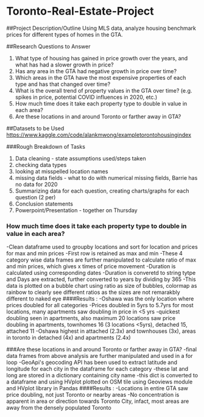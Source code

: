 # Toronto-Real-Estate-Project
##Project Description/Outline
Using MLS data, analyze housing benchmark prices for different types of homes in the GTA. 

##Research Questions to Answer
1.    What type of housing has gained in price growth over the years, and what has had a slower growth in price?  
2.    Has any area in the GTA had negative growth in price over time?
3.    Which areas in the GTA have the most expensive properties of each type and has that changed over time? 
4.    What is the overall trend of property values in the GTA over time? (e.g. spikes in price, potential COVID influences in 2020, etc.) 
5.    How much time does it take each property type to double in value in each area? 
6. Are these locations in and around Toronto or farther away in GTA?

##Datasets to be Used
https://www.kaggle.com/code/alankmwong/exampletorontohousingindex

###Rough Breakdown of Tasks
1.    Data cleaning - state assumptions used/steps taken  
1.    checking data types
2.    looking at misspelled location names
3.    missing data fields - what to do with numerical missing fields, Barrie has no data for 2020
2.    Summarizing data for each question, creating charts/graphs for each question (2 per)
3.    Conclusion statements
4.    Powerpoint/Presentation - together on Thursday 

### How much time does it take each property type to double in value in each area?
-Clean dataframe used to groupby locations and sort for location and prices for max and min prices
-First row is retained as max and min 
-These 4 category wise data frames are further manipulated to calculate ratio of max and min prices, which gives x times of price movement
-Duration is calculated using corresponding dates
-Duration is converetd to string tytpe and Days are extracted, further converted to years by dividing by 365
-This data is plotted on a bubble chart using ratio as size of bubbles, colormap as rainbow to clearly see different ratios as the sizes are not remarakbly different to naked eye
####Results : 
-Oshawa was the only location where prices doubled for all categories
-Prices doubled in 5yrs to 5.7yrs for most locations, many apartments saw doubling in price in <5 yrs
-quickest doubling seen in apartments, also maximum 20 locations saw price doubling in apartments, townhomes 16 (3 locations <5yrs), detached 15, attached 11
-Oshawa highest in attached (2.3x) and townhouses (3x), areas in toronto in detached (4x) and apartments (2.4x)



###Are these locations in and around Toronto or farther away in GTA?
-final data frames from above analysis are further manipulated and used in a for loop
-GeoApi's geocoding API has been used to extract latitude and longitude for each city in the dataframe for each category
-these lat and long are stored in a dictionary containing city name
-this dict is converted to a dataframe and using HVplot plotted on OSM tile using Geoviews module and HVplot library in Pandas
####Results : 
-Locations in entire GTA saw price doubling, not just Toronto or nearby areas
-No concentration is apparent in area or direction towards Toronto City, infact, most areas are away from the densely populated Toronto

